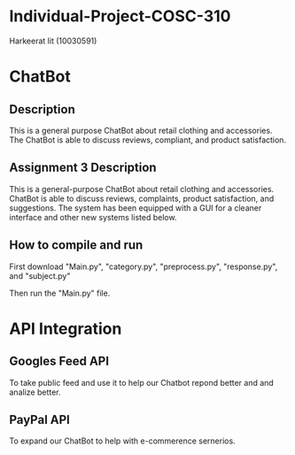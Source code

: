 # Individual-Project-COSC-310
Harkeerat lit (10030591)

# ChatBot
## Description
This is a general purpose ChatBot about retail clothing and accessories. The ChatBot is able to discuss reviews, compliant, and product satisfaction.

## Assignment 3 Description
This is a general-purpose ChatBot about retail clothing and accessories. ChatBot is able to discuss reviews, complaints, product satisfaction, and suggestions. The system has been equipped with a GUI for a cleaner interface and other new systems listed below.

## How to compile and run
First download "Main.py", "category.py", "preprocess.py", "response.py", and "subject.py"

Then run the "Main.py" file.

# API Integration

## Googles Feed API
To take public feed and use it to help our Chatbot repond better and and analize better.

## PayPal  API
To expand our ChatBot to help with e-commerence sernerios.
